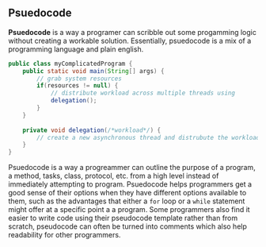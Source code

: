 ## Psuedocode

**Psuedocode** is a way a programer can scribble out some progamming logic without creating a workable solution. Essentially, psuedocode is a mix of a programming language and plain english. 

```java
public class myComplicatedProgram {
    public static void main(String[] args) {
        // grab system resources
        if(resources != null) {
            // distribute workload across multiple threads using
            delegation();
        }
    }
    
    private void delegation(/*workload*/) {
        // create a new asynchronous thread and distrubute the workload
    }
}
```

Psuedocode is a way a progreammer can outline the purpose of a program, a method, tasks, class, protocol, etc. from a high level instead of immediately attempting to program. Psuedocode helps programmers get a good sense of their options when they have different options available to them, such as the advantages that either a `for` loop or a `while` statement might offer at a specific point a a program. Some programmers also find it easier to write code using their pseudocode template rather than from scratch, pseudocode can often be turned into comments which also help readability for other programmers.  